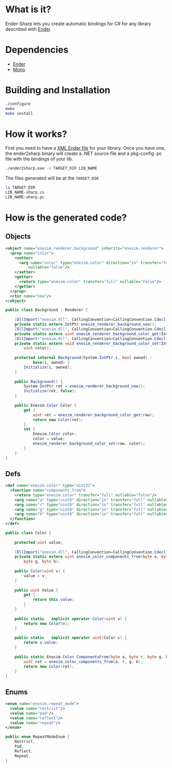 What is it?
===========
Ender-Sharp lets you create automatic bindings for C# for any library described with [Ender](https://github.com/turran/ender).

Dependencies
============
+ [Ender](https://github.com/turran/ender)
+ [Mono](http://www.mono-project.com/)

Building and Installation
=========================
```bash
./configure
make
make install
```

How it works?
=============
First you need to have a [XML Ender file](https://github.com/turran/ender/wiki/XML-File-Format) for your library.
Once you have one, the ender2sharp binary will create a .NET source file and a pkg-config .pc file with the bindings of your lib.

```bash
./ender2sharp.exe -o TARGET_DIR LIB_NAME
```

The files generated will be at the `TARGET_DIR`

```bash
ls TARGET_DIR
LIB_NAME-sharp.cs
LIB_NAME-sharp.pc
```

How is the generated code?
==========================

Objects
-------
```xml
<object name="enesim.renderer.background" inherits="enesim.renderer">
  <prop name="color">
    <setter>
      <arg name="color" type="enesim.color" direction="in" transfer="full"
          nullable="false"/>
    </setter>
    <getter>
      <return type="enesim.color" transfer="full" nullable="false"/>
    </getter>
  </prop>
  <ctor name="new"/>
</object>
```

```cs
public class Background : Renderer {
            
    [DllImport("enesim.dll", CallingConvention=CallingConvention.Cdecl)]
    private static extern IntPtr enesim_renderer_background_new();
    [DllImport("enesim.dll", CallingConvention=CallingConvention.Cdecl)]
    private static extern uint enesim_renderer_background_color_get(IntPtr self);
    [DllImport("enesim.dll", CallingConvention=CallingConvention.Cdecl)]
    private static extern void enesim_renderer_background_color_set(IntPtr self,
        uint color);
            
    protected internal Background(System.IntPtr i, bool owned) : 
            base(i, owned) {
        Initialize(i, owned);
    }
    
    public Background() {
        System.IntPtr ret = enesim_renderer_background_new();
        Initialize(ret, false);
    }
    
    public Enesim.Color Color {
        get {
            uint ret = enesim_renderer_background_color_get(raw);
            return new Color(ret);
        }
        set {
            Enesim.Color color;
            color = value;
            enesim_renderer_background_color_set(raw, color);
        }
    }
}
```

Defs
----
```xml
<def name="enesim.color" type="uint32">
  <function name="components_from">
    <return type="enesim.color" transfer="full" nullable="false"/>
    <arg name="a" type="uint8" direction="in" transfer="full" nullable="false"/>
    <arg name="r" type="uint8" direction="in" transfer="full" nullable="false"/>
    <arg name="g" type="uint8" direction="in" transfer="full" nullable="false"/>
    <arg name="b" type="uint8" direction="in" transfer="full" nullable="false"/>
  </function>
</def>
```

```cs
public class Color {
        
    protected uint value;
        
    [DllImport("enesim.dll", CallingConvention=CallingConvention.Cdecl)]
    private static extern uint enesim_color_components_from(byte a, byte r,
        byte g, byte b);
        
    public Color(uint v) {
        value = v;
    }
    
    public uint Value {
        get {
            return this.value;
        }
    }
    
    public static   implicit operator Color(uint v) {
        return new Color(v);
    }
    
    public static   implicit operator uint(Color v) {
        return v.value;
    }
    
    public static Enesim.Color ComponentsFrom(byte a, byte r, byte g, byte b) {
        uint ret = enesim_color_components_from(a, r, g, b);
        return new Color(ret);
    }
}
```

Enums
-----
```xml
<enum name="enesim.repeat_mode">
  <value name="restrict"/>
  <value name="pad"/>
  <value name="reflect"/>
  <value name="repeat"/>
</enum>
```

```cs
public enum RepeatModeEnum {
    Restrict,
    Pad,
    Reflect,
    Repeat,
}
```

